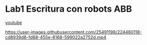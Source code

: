 # Lab1 Escritura con robots ABB


[youtube](https://youtu.be/m-yqHlW-zdo)




https://user-images.githubusercontent.com/25491198/224460118-cd8939d8-fd88-455e-8168-599022a2752d.mp4

